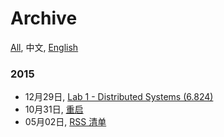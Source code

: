Archive
===
[All](#!/archive), 中文, [English](#!/archive.en)

### 2015

- 12月29日, [Lab 1 - Distributed Systems (6.824)](#!/blog/2015/6.824-lab-1)
- 10月31日, [重启](#!/blog/2015/restart)
- 05月02日, [RSS 清单](#!/blog/2015/my-rss-subscriptions)
